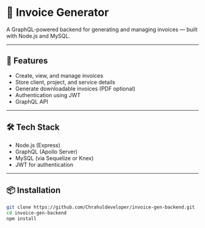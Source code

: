 # 🧾 Invoice Generator 

A GraphQL-powered backend for generating and managing invoices — built with Node.js and MySQL.

---

## 🚀 Features

- Create, view, and manage invoices
- Store client, project, and service details
- Generate downloadable invoices (PDF optional)
- Authentication using JWT
- GraphQL API

---

## 🛠 Tech Stack

- Node.js (Express)
- GraphQL (Apollo Server)
- MySQL (via Sequelize or Knex)
- JWT for authentication

---

## 📦 Installation

```bash
git clone https://github.com/Chrahuldeveloper/invoice-gen-backend.git
cd invoice-gen-backend
npm install
